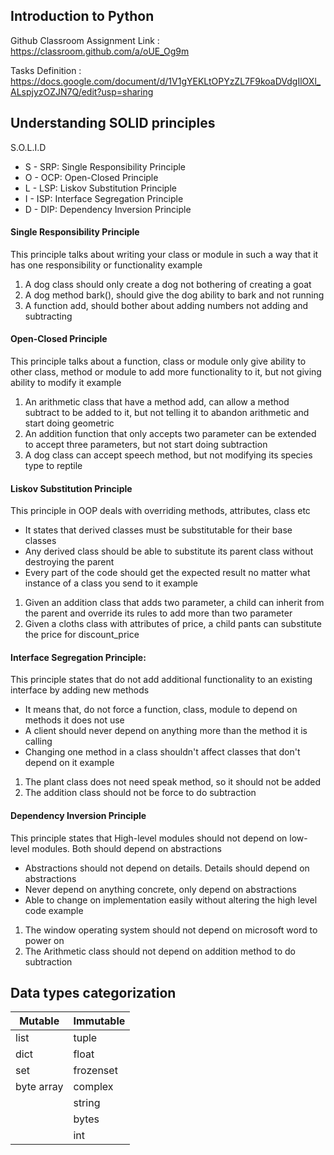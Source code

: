 ## Introduction to Python

Github Classroom Assignment Link : https://classroom.github.com/a/oUE_Og9m

Tasks Definition : https://docs.google.com/document/d/1V1gYEKLtOPYzZL7F9koaDVdgIlOXl_ALspjyzOZJN7Q/edit?usp=sharing


## Understanding SOLID principles

S.O.L.I.D
- S - SRP: Single Responsibility Principle
- O - OCP: Open-Closed Principle
- L - LSP: Liskov Substitution Principle
- I - ISP: Interface Segregation Principle
- D - DIP: Dependency Inversion Principle

#### Single Responsibility Principle 
This principle talks about writing your class or module in such a way that it has one responsibility or functionality
example
1. A dog class should only create a dog not bothering of creating a goat
2. A dog method bark(), should give the dog ability to bark and not running
3. A function add, should bother about adding numbers not adding and subtracting

#### Open-Closed Principle 
This principle talks about a function, class or module only give ability to other class, method or module to add more functionality 
to it, but not giving ability to modify it
example
1. An arithmetic class that have a method add, can allow a method subtract to be added to it, but not telling it to abandon arithmetic 
   and start doing geometric
2. An addition function that only accepts two parameter can be extended to accept three parameters, but not start doing subtraction
3. A dog class can accept speech method, but not modifying its species type to reptile

#### Liskov Substitution Principle 
This principle in OOP deals with overriding methods, attributes, class etc
- It states that derived classes must be substitutable for their base classes
- Any derived class should be able to substitute its parent class without destroying the parent
- Every part of the code should get the expected result no matter what instance of a class you send to it
example
1. Given an addition class that adds two parameter, a child can inherit from the parent and override its rules to add more than two parameter
2. Given a cloths class with attributes of price, a child pants can substitute the price for discount_price

#### Interface Segregation Principle: 
This principle states that do not add additional functionality to an existing interface by adding new methods
- It means that, do not force a function, class, module to depend on methods it does not use
- A client should never depend on anything more than the method it is calling
- Changing one method in a class shouldn't affect classes that don't depend on it 
example
1. The plant class does not need speak method, so it should not be added
2. The addition class should not be force to do subtraction

#### Dependency Inversion Principle 
This principle states that High-level modules should not depend on low-level modules. Both should depend on abstractions
- Abstractions should not depend on details. Details should depend on abstractions
- Never depend on anything concrete, only depend  on abstractions
- Able to change on implementation easily without altering the high level code
example
1. The window operating system should not depend on microsoft word to power on
2. The Arithmetic class should not depend on addition method to do subtraction


## Data types categorization
| Mutable | Immutable |
| ------- | --------- |
| list | tuple |
| dict | float |
| set | frozenset |
| byte array | complex |
| | string |
| | bytes |
| | int |
